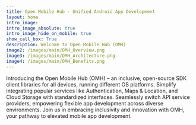 ```yaml
---
title: Open Mobile Hub - Unified Android App Development
layout: home
intro_image: 
intro_image_absolute: true
intro_image_hide_on_mobile: true
show_call_box: True
description: Welcome to Open Mobile Hub (OMH)
image2: /images/main/OMH_Overview.png
image3: /images/main/OMH_Architecture.png
image4: /images/main/OMH_Benefits.png
---
```


Introducing the Open Mobile Hub (OMH) – an inclusive, open-source SDK client libraries for all devices, running different OS platforms. Simplify integrating popular services like Authentication, Maps & Location, and Cloud Storage with standardized interfaces. Seamlessly switch API service providers, empowering flexible app development across diverse environments. Join us in embracing inclusivity and innovation with OMH, your pathway to elevated mobile app development.
